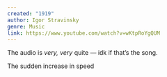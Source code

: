 ```yaml
---
created: "1919"
author: Igor Stravinsky
genre: Music
link: https://www.youtube.com/watch?v=wKtpRoYgQUM
---
```

The audio is *very, very* quite — idk if that’s the song.

The sudden increase in speed 